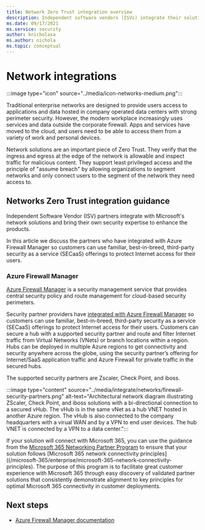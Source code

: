 ```yaml
---
title: Network Zero Trust integration overview
description: Independent software vendors (ISVs) integrate their solutions with Azure Firewall Manager to help customers adopt a Zero Trust model and keep their organizations secure.
ms.date: 09/17/2021
ms.service: security
author: knicholasa
ms.author: nichola
ms.topic: conceptual
---
```


# Network integrations

:::image type="icon" source="../media/icon-networks-medium.png":::

Traditional enterprise networks are designed to provide users access to applications and data hosted in company operated data centers with strong perimeter security. However, the modern workplace increasingly uses services and data outside the corporate firewall. Apps and services have moved to the cloud, and users need to be able to access them from a variety of work and personal devices.

Network solutions are an important piece of Zero Trust. They verify that the ingress and egress at the edge of the network is allowable and inspect traffic for malicious content. They support least privileged access and the principle of "assume breach" by allowing organizations to segment networks and only connect users to the segment of the network they need access to.

## Networks Zero Trust integration guidance

Independent Software Vendor (ISV) partners integrate with Microsoft's network solutions and bring their own security expertise to enhance the products.

In this article we discuss the partners who have integrated with Azure Firewall Manager so customers can use familiar, best-in-breed, third-party security as a service (SECaaS) offerings to protect Internet access for their users.

### Azure Firewall Manager

[Azure Firewall Manager](/azure/firewall-manager/overview) is a security management service that provides central security policy and route management for cloud-based security perimeters.

Security partner providers have [integrated with Azure Firewall Manager](/azure/firewall-manager/trusted-security-partners) so customers can use familiar, best-in-breed, third-party security as a service (SECaaS) offerings to protect Internet access for their users. Customers can secure a hub with a supported security partner and route and filter Internet traffic from Virtual Networks (VNets) or branch locations within a region. Hubs can be deployed in multiple Azure regions to get connectivity and security anywhere across the globe, using the security partner’s offering for Internet/SaaS application traffic and Azure Firewall for private traffic in the secured hubs.

The supported security partners are Zscaler, Check Point, and iboss.

:::image type="content" source="../media/integrate/networks/firewall-security-partners.png" alt-text="Architectural network diagram illustrating ZScaler, Check Point, and iboss solutions with a bi-directional connection to a secured vHub. The vHub is in the same vNet as a hub VNET hosted in another Azure region. The vHub is also connected to the company headquarters with a virual WAN and by a VPN to end user devices. The hub VNET is connected by a VPN to a data center.":::

If your solution will connect with Microsoft 365, you can use the guidance from the [Microsoft 365 Networking Partner Program](/en-us/microsoft-365/enterprise/microsoft-365-networking-partner-program) to ensure that your solution follows [Microsoft 365 network connectivity principles]((/microsoft-365/enterprise/microsoft-365-network-connectivity-principles). The purpose of this program is to facilitate great customer experience with Microsoft 365 through easy discovery of validated partner solutions that consistently demonstrate alignment to key principles for optimal Microsoft 365 connectivity in customer deployments.

## Next steps

- [Azure Firewall Manager documentation](/azure/firewall-manager/)